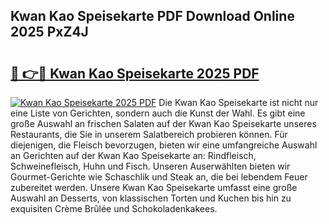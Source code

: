 ## Kwan Kao Speisekarte PDF Download Online 2025 PxZ4J

# <h2><a href="http://gcam2au.nevu.top/?p=Kwan+Kao+Speisekarte">🔗 👉🔴 Kwan Kao Speisekarte 2025 PDF</a></h2>

[![Kwan Kao Speisekarte 2025 PDF](https://i.imgur.com/dBaPXMq.png)](http://gcam2au.nevu.top/?p=Kwan+Kao+Speisekarte)
Die Kwan Kao Speisekarte ist nicht nur eine Liste von Gerichten, sondern auch die Kunst der Wahl. Es gibt eine große Auswahl an frischen Salaten auf der Kwan Kao Speisekarte unseres Restaurants, die Sie in unserem Salatbereich probieren können. Für diejenigen, die Fleisch bevorzugen, bieten wir eine umfangreiche Auswahl an Gerichten auf der Kwan Kao Speisekarte an: Rindfleisch, Schweinefleisch, Huhn und Fisch. Unseren Auserwählten bieten wir Gourmet-Gerichte wie Schaschlik und Steak an, die bei lebendem Feuer zubereitet werden. Unsere Kwan Kao Speisekarte umfasst eine große Auswahl an Desserts, von klassischen Torten und Kuchen bis hin zu exquisiten Crème Brûlée und Schokoladenkakees.
